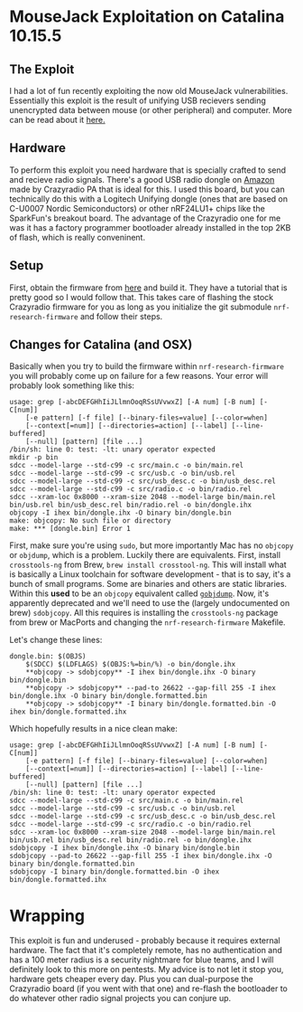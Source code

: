 # MouseJack Exploitation on Catalina 10.15.5

## The Exploit
I had a lot of fun recently exploiting the now old MouseJack vulnerabilities. Essentially this exploit is the result of unifying USB recievers sending unencrypted data between mouse (or other peripheral) and computer. More can be read about it [here.](https://www.mousejack.com)

## Hardware
To perform this exploit you need hardware that is specially crafted to send and recieve radio signals. There's a good USB radio dongle on [Amazon](https://www.amazon.com/gp/product/B00VYA3A2U/ref=ppx_yo_dt_b_asin_title_o01_s00?ie=UTF8&psc=1) made by Crazyradio PA that is ideal for this. I used this board, but you can technically do this with a Logitech Unifying dongle (ones that are based on C-U0007 Nordic Semiconductors) or other nRF24LU1+ chips like the SparkFun's breakout board. The advantage of the Crazyradio one for me was it has a factory programmer bootloader already installed in the top 2KB of flash, which is really conveninent. 

## Setup
First, obtain the firmware from [here](https://github.com/BastilleResearch/mousejack) and build it. They have a tutorial that is pretty good so I would follow that. This takes care of flashing the stock Crazyradio firmware for you as long as you initialize the git submodule `nrf-research-firmware` and follow their steps. 

## Changes for Catalina (and OSX)
Basically when you try to build the firmware within `nrf-research-firmware` you will probably come up on failure for a few reasons. Your error will probably look something like this:

```
usage: grep [-abcDEFGHhIiJLlmnOoqRSsUVvwxZ] [-A num] [-B num] [-C[num]]
	[-e pattern] [-f file] [--binary-files=value] [--color=when]
	[--context[=num]] [--directories=action] [--label] [--line-buffered]
	[--null] [pattern] [file ...]
/bin/sh: line 0: test: -lt: unary operator expected
mkdir -p bin
sdcc --model-large --std-c99 -c src/main.c -o bin/main.rel
sdcc --model-large --std-c99 -c src/usb.c -o bin/usb.rel
sdcc --model-large --std-c99 -c src/usb_desc.c -o bin/usb_desc.rel
sdcc --model-large --std-c99 -c src/radio.c -o bin/radio.rel
sdcc --xram-loc 0x8000 --xram-size 2048 --model-large bin/main.rel bin/usb.rel bin/usb_desc.rel bin/radio.rel -o bin/dongle.ihx
objcopy -I ihex bin/dongle.ihx -O binary bin/dongle.bin
make: objcopy: No such file or directory
make: *** [dongle.bin] Error 1
```

First, make sure you're using `sudo`, but more importantly Mac has no `objcopy` or `objdump`, which is a problem. Luckily there are equivalents. First, install `crosstools-ng` from Brew, `brew install crosstool-ng`. This will install what is basically a Linux toolchain for software development - that is to say, it's a bunch of small programs. Some are binaries and others are static libraries. Within this **used** to be an `objcopy` equivalent called [`gobjdump`](https://pigiuz.wordpress.com/2013/09/12/resolving-symbols-conflict-between-libraries-on-osx-with-objcopy/). Now, it's apparently deprecated and we'll need to use the (largely undocumented on brew) `sdobjcopy`. All this requires is installing the `crosstools-ng` package from brew or MacPorts and changing the `nrf-research-firmware` Makefile.

Let's change these lines:

```
dongle.bin: $(OBJS)
	$(SDCC) $(LDFLAGS) $(OBJS:%=bin/%) -o bin/dongle.ihx
	**objcopy -> sdobjcopy** -I ihex bin/dongle.ihx -O binary bin/dongle.bin
	**objcopy -> sdobjcopy** --pad-to 26622 --gap-fill 255 -I ihex bin/dongle.ihx -O binary bin/dongle.formatted.bin
	**objcopy -> sdobjcopy** -I binary bin/dongle.formatted.bin -O ihex bin/dongle.formatted.ihx
``` 

Which hopefully results in a nice clean make:

```
usage: grep [-abcDEFGHhIiJLlmnOoqRSsUVvwxZ] [-A num] [-B num] [-C[num]]
	[-e pattern] [-f file] [--binary-files=value] [--color=when]
	[--context[=num]] [--directories=action] [--label] [--line-buffered]
	[--null] [pattern] [file ...]
/bin/sh: line 0: test: -lt: unary operator expected
sdcc --model-large --std-c99 -c src/main.c -o bin/main.rel
sdcc --model-large --std-c99 -c src/usb.c -o bin/usb.rel
sdcc --model-large --std-c99 -c src/usb_desc.c -o bin/usb_desc.rel
sdcc --model-large --std-c99 -c src/radio.c -o bin/radio.rel
sdcc --xram-loc 0x8000 --xram-size 2048 --model-large bin/main.rel bin/usb.rel bin/usb_desc.rel bin/radio.rel -o bin/dongle.ihx
sdobjcopy -I ihex bin/dongle.ihx -O binary bin/dongle.bin
sdobjcopy --pad-to 26622 --gap-fill 255 -I ihex bin/dongle.ihx -O binary bin/dongle.formatted.bin
sdobjcopy -I binary bin/dongle.formatted.bin -O ihex bin/dongle.formatted.ihx
```

# Wrapping
This exploit is fun and underused - probably because it requires external hardware. The fact that it's completely remote, has no authentication and has a 100 meter radius is a security nightmare for blue teams, and I will definitely look to this more on pentests. My advice is to not let it stop you, hardware gets cheaper every day. Plus you can dual-purpose the Crazyradio board (if you went with that one) and re-flash the bootloader to do whatever other radio signal projects you can conjure up.
